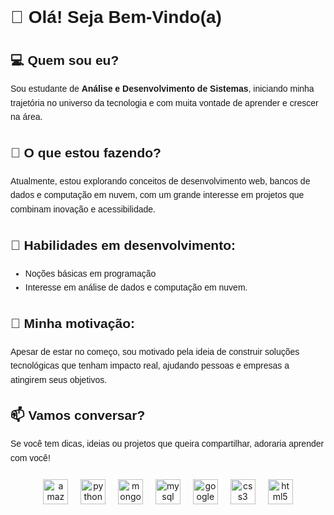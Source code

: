 
<div style="font-family: Arial, sans-serif; line-height: 1.6;">
  <h1>👋 Olá! Seja Bem-Vindo(a)</h1>
  
  <h2>💻 Quem sou eu?</h2>
  <p>Sou estudante de <strong>Análise e Desenvolvimento de Sistemas</strong>, iniciando minha trajetória no universo da tecnologia e com muita vontade de aprender e crescer na área.</p>
  
  <h2>🚀 O que estou fazendo?</h2>
  <p>Atualmente, estou explorando conceitos de desenvolvimento web, bancos de dados e computação em nuvem, com um grande interesse em projetos que combinam inovação e acessibilidade.</p>
  
  <h2>🎯 Habilidades em desenvolvimento:</h2>
  <ul>
    <li>Noções básicas em programação </li>
    <li>Interesse em análise de dados e computação em nuvem.</li>
  </ul>
  
  <h2>🌟 Minha motivação:</h2>
  <p>Apesar de estar no começo, sou motivado pela ideia de construir soluções tecnológicas que tenham impacto real, ajudando pessoas e empresas a atingirem seus objetivos.</p>
  
  <h2>📫 Vamos conversar?</h2>
  <p>Se você tem dicas, ideias ou projetos que queira compartilhar, adoraria aprender com você!</p>
</div>


###

<div align="center">
  <img src="https://cdn.jsdelivr.net/gh/devicons/devicon/icons/amazonwebservices/amazonwebservices-line-wordmark.svg" height="40" alt="amazonwebservices logo"  />
  <img width="12" />
  <img src="https://cdn.jsdelivr.net/gh/devicons/devicon/icons/python/python-original.svg" height="40" alt="python logo"  />
  <img width="12" />
  <img src="https://cdn.jsdelivr.net/gh/devicons/devicon/icons/mongodb/mongodb-original.svg" height="40" alt="mongodb logo"  />
  <img width="12" />
  <img src="https://cdn.jsdelivr.net/gh/devicons/devicon/icons/mysql/mysql-original.svg" height="40" alt="mysql logo"  />
  <img width="12" />
  <img src="https://cdn.jsdelivr.net/gh/devicons/devicon/icons/googlecloud/googlecloud-original.svg" height="40" alt="googlecloud logo"  />
  <img width="12" />
  <img src="https://cdn.jsdelivr.net/gh/devicons/devicon/icons/css3/css3-original.svg" height="40" alt="css3 logo"  />
  <img width="12" />
  <img src="https://cdn.jsdelivr.net/gh/devicons/devicon/icons/html5/html5-original.svg" height="40" alt="html5 logo"  />
</div>

###
